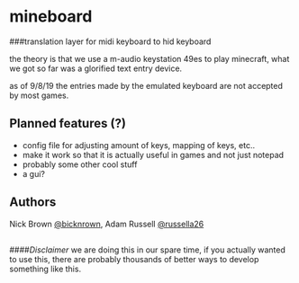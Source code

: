 # mineboard


###translation layer for midi keyboard to hid keyboard

the theory is that we use a m-audio keystation 49es to play minecraft,
what we got so far was a glorified text entry device.

as of 9/8/19 the entries made by the emulated keyboard are not accepted by most games.
##
## Planned features (?)
* config file for adjusting amount of keys, mapping of keys, etc.. 
* make it work so that it is actually useful in games and not just notepad
* probably some other cool stuff
* a gui?
##
## Authors
Nick Brown [@bicknrown](https://github.com/bicknrown), Adam Russell [@russella26](https://github.com/russella26)
##
####_Disclaimer_
we are doing this in our spare time, if you actually wanted to use this,
there are probably thousands of better ways to develop something like this.